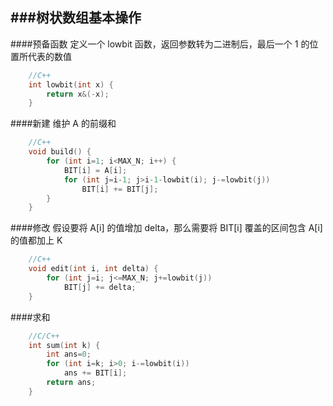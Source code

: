 ###树状数组基本操作
---
####预备函数
定义一个 lowbit 函数，返回参数转为二进制后，最后一个 1 的位置所代表的数值

```c++
    //C++
    int lowbit(int x) {
        return x&(-x);
    }
```

####新建
维护 A 的前缀和

```c++
    //C++
    void build() {
        for (int i=1; i<MAX_N; i++) {
            BIT[i] = A[i];
            for (int j=i-1; j>i-1-lowbit(i); j-=lowbit(j))
                BIT[i] += BIT[j];
        }
    }
```

####修改
假设要将 A[i] 的值增加 delta，那么需要将 BIT[i] 覆盖的区间包含 A[i] 的值都加上 K

```c++
    //C++
    void edit(int i, int delta) {
        for (int j=i; j<=MAX_N; j+=lowbit(j))
            BIT[j] += delta;
    }
```

####求和

```c++
    //C/C++
    int sum(int k) {
        int ans=0;
        for (int i=k; i>0; i-=lowbit(i))
            ans += BIT[i];
        return ans;
    }
```
